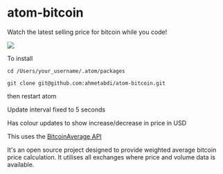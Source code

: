 atom-bitcoin
============

Watch the latest selling price for bitcoin while you code!

![](https://dl.dropboxusercontent.com/s/4lvxmytpicoz9o1/screenshot.png?dl=1&token_hash=AAEBoVYT77ey684_qqX5ltFAhUOfRdqmxjMUcnuUNxnFTA)

To install

`` cd /Users/your_username/.atom/packages ``

`` git clone git@github.com:ahmetabdi/atom-bitcoin.git ``

then restart atom

Update interval fixed to 5 seconds

Has colour updates to show increase/decrease in price in USD

This uses the [BitcoinAverage API](https://bitcoinaverage.com/api.htm)

It's an open source project designed to provide weighted average bitcoin price calculation. It utilises all exchanges where price and volume data is available.
